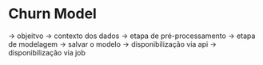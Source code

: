 # Churn Model
-> objeitvo 
-> contexto dos dados 
-> etapa de pré-processamento 
-> etapa de modelagem 
-> salvar o modelo 
-> disponibilização via api
-> disponibilização via job 

